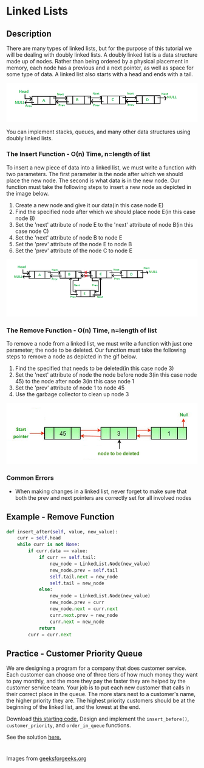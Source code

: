 # Linked Lists

## Description
There are many types of linked lists, but for the purpose of this tutorial we will be dealing with doubly linked lists. A doubly linked list is a data structure made up of nodes. Rather than being ordered by a physical placement in memory, each node has a previous and a next pointer, as well as space for some type of data. A linked list also starts with a head and ends with a tail.

![Doubly Linked List](images/linked-list.png)

You can implement stacks, queues, and many other data structures using doubly linked lists.

### The Insert Function - O(n) Time, n=length of list
To insert a new piece of data into a linked list, we must write a function with two parameters. The first parameter is the node after which we should place the new node. The second is what data is in the new node. Our function must take the following steps to insert a new node as depicted in the image below.

1. Create a new node and give it our data(in this case node E)
2. Find the specified node after which we should place node E(in this case node B)
3. Set the 'next' attribute of node E to the 'next' attribute of node B(in this case node C)
4. Set the 'next' attribute of node B to node E
5. Set the 'prev' attribute of the node E to node B
6. Set the 'prev' attribute of the node C to node E

![Insert into Doubly Linked List](images/ll-insert.png)

### The Remove Function - O(n) Time, n=length of list
To remove a node from a linked list, we must write a function with just one parameter; the node to be deleted. Our function must take the following steps to remove a node as depicted in the gif below.

1. Find the specified that needs to be deleted(in this case node 3)
2. Set the 'next' attribute of node the node before node 3(in this case node 45) to the node after node 3(in this case node 1
3. Set the 'prev' attribute of node 1 to node 45
4. Use the garbage collector to clean up node 3

![Insert into Doubly Linked List](images/ll-delete.gif)

### Common Errors
- When making changes in a linked list, never forget to make sure that both the prev and next pointers are correctly set for all involved nodes

## Example - Remove Function

```python
def insert_after(self, value, new_value):
    curr = self.head
    while curr is not None:
        if curr.data == value:
            if curr == self.tail:
                new_node = LinkedList.Node(new_value)
                new_node.prev = self.tail
                self.tail.next = new_node
                self.tail = new_node
            else:
                new_node = LinkedList.Node(new_value)
                new_node.prev = curr
                new_node.next = curr.next
                curr.next.prev = new_node
                curr.next = new_node
            return
        curr = curr.next
```

## Practice - Customer Priority Queue
We are designing a program for a company that does customer service. Each customer can choose one of three tiers of how much money they want to pay monthly, and the more they pay the faster they are helped by the customer service team. Your job is to put each new customer that calls in their correct place in the queue. The more stars next to a customer's name, the higher priority they are. The highest priority customers should be at the beginning of the linked list, and the lowest at the end.

Download [this starting code.](practice-files/linked-list-practice.py) Design and implement the `insert_before()`, `customer_priority`, and `order_in_queue` functions.

See the solution [here.](practice-files/linked-list-solution.py)
#
Images from [geeksforgeeks.org](https://www.geeksforgeeks.org)
